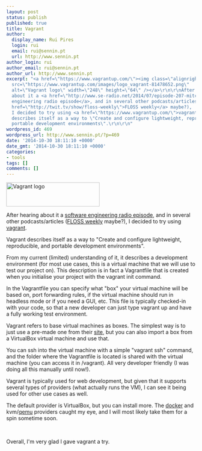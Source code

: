 ```yaml
---
layout: post
status: publish
published: true
title: Vagrant
author:
  display_name: Rui Pires
  login: rui
  email: rui@sennin.pt
  url: http://www.sennin.pt
author_login: rui
author_email: rui@sennin.pt
author_url: http://www.sennin.pt
excerpt: "<a href=\"https://www.vagrantup.com/\"><img class=\"alignright\"
  src=\"https://www.vagrantup.com/images/logo_vagrant-81478652.png\"
  alt=\"Vagrant logo\" width=\"248\" height=\"64\" /></a>\r\n\r\nAfter hearing
  about it a <a href=\"http://www.se-radio.net/2014/07/episode-207-mitchell-hashimoto-on-the-vagrant-project/\">software
  engineering radio episode</a>, and in several other podcasts/articles (<a
  href=\"http://twit.tv/show/floss-weekly\">FLOSS weekly</a> maybe?),
  I decided to try using <a href=\"https://www.vagrantup.com/\">vagrant</a>.\r\n\r\nVagrant
  describes itself as a way to \"Create and configure lightweight, reproducible, and
  portable development environments\".\r\n\r\n"
wordpress_id: 469
wordpress_url: http://www.sennin.pt/?p=469
date: '2014-10-30 18:11:10 +0000'
date_gmt: '2014-10-30 18:11:10 +0000'
categories:
- tools
tags: []
comments: []
---
```

<p><a href="https://www.vagrantup.com/"><img class="alignright" src="https://www.vagrantup.com/images/logo_vagrant-81478652.png" alt="Vagrant logo" width="248" height="64" /></a></p>
<p>After hearing about it a <a href="http://www.se-radio.net/2014/07/episode-207-mitchell-hashimoto-on-the-vagrant-project/">software engineering radio episode</a>, and in several other podcasts/articles (<a href="http://twit.tv/show/floss-weekly">FLOSS weekly</a> maybe?), I decided to try using <a href="https://www.vagrantup.com/">vagrant</a>.</p>
<p>Vagrant describes itself as a way to "Create and configure lightweight, reproducible, and portable development environments".</p>
<p><a id="more"></a><a id="more-469"></a>From my current (limited) understanding of it, it describes a development environment (for most use cases, this is a virtual machine that we will use to test our project on). This description is in fact&nbsp;a Vagrantfile that is created when you initialise your project with the vagrant init command.</p>
<p>In the Vagrantfile you can specify what "box"&nbsp;your virtual machine will be based on, port forwarding rules, if the virtual machine should run in headless mode or if you need a GUI, etc. This file is typically checked-in with your code, so that a new developer can just type vagrant up and have a fully working test environment.</p>
<p>Vagrant refers to base virtual machines as boxes. The simplest way is to just use a pre-made one from their <a href="http://vagrantcloud.com">site</a>, but you can also import a box from a VirtualBox virtual machine and use that.</p>
<p>You can ssh into the virtual machine with a simple "vagrant ssh" command, and the folder where the Vagrantfile is located is shared with the virtual machine (you can access it in /vagrant). All very developer friendly (I was doing all this manually until now!).</p>
<p>Vagrant is typically used for web development, but given that it supports several types of providers (what actually runs the VM), I can see it being used for other use cases as well.</p>
<p>The default provider is VirtualBox, but you can install more. The <a href="https://www.docker.com/">docker</a> and kvm/<a href="www.qemu.org">qemu</a> providers caught my eye, and I will most likely take them for a spin sometime soon.</p>
<p>&nbsp;</p>
<p>Overall, I'm very glad I gave vagrant a try.</p>
